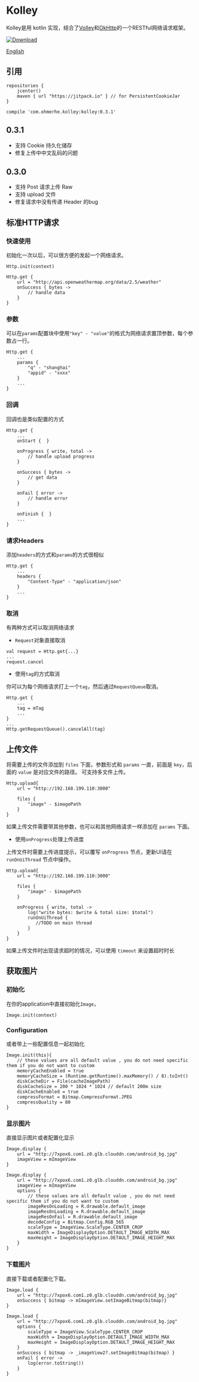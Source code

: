 # Kolley

Kolley是用 kotlin 实现，结合了[Volley](https://developer.android.com/training/volley/index.html)和[OkHttp](http://square.github.io/okhttp)的一个RESTful网络请求框架。

[ ![Download](https://api.bintray.com/packages/ohmerhe/maven/kolley/images/download.svg) ](https://bintray.com/ohmerhe/maven/kolley/_latestVersion)

[English](https://github.com/ohmerhe/Kolley/blob/master/README_EN.md)


## 引用

```
repositories {
    jcenter()
    maven { url "https://jitpack.io" } // for PersistentCookieJar
}

compile 'com.ohmerhe.kolley:kolley:0.3.1'
```

## 0.3.1

- 支持 Cookie 持久化储存
- 修复上传中中文乱码的问题

## 0.3.0

- 支持 Post 请求上传 Raw
- 支持 upload 文件
- 修复请求中没有传递 Header 的bug

## 标准HTTP请求

### 快速使用

初始化一次以后，可以很方便的发起一个网络请求。

```
Http.init(context) 

Http.get {
    url = "http://api.openweathermap.org/data/2.5/weather"
    onSuccess { bytes ->
        // handle data
    }
}    
```

### 参数

可以在`params`配置块中使用`"key" - "value"`的格式为网络请求置顶参数，每个参数占一行。

```
Http.get {
    ...
    params {
        "q" - "shanghai"
        "appid" - "xxxx"
    }
    ...
}
```   

### 回调

回调也是类似配置的方式

```
Http.get {
    ...
    onStart {  }

	onProgress { write, total ->
        // handle upload progress
    }

    onSuccess { bytes ->
        // get data
    }

    onFail { error ->
        // handle error
    }

    onFinish {  }
    ...
}
```

### 请求Headers

添加`headers`的方式和`params`的方式很相似

```
Http.get {
    ...
    headers {
        "Content-Type" - "application/json"
    }
    ...
}
```

### 取消

有两种方式可以取消网络请求

- `Request`对象直接取消

```
val request = Http.get{...}
...
request.cancel
```

- 使用`tag`的方式取消

你可以为每个网络请求打上一个`tag`，然后通过`RequestQueue`取消。

```
Http.get {
    ...
    tag = mTag
    ...
}
...
Http.getRequestQueue().cancelAll(tag)
```

## 上传文件

将需要上传的文件添加到 `files` 下面，参数形式和 `params` 一直，前面是 `key`，后面的 `value` 是对应文件的路径。
可支持多文件上传。

```
Http.upload{
    url = "http://192.168.199.110:3000"

    files {
        "image" - $imagePath
    }
}
```

如果上传文件需要带其他参数，也可以和其他网络请求一样添加在 `params` 下面。

- 使用`onProgress`处理上传进度

上传文件时需要上传进度提示，可以覆写 `onProgress` 节点，更新UI请在 `runOnUiThread` 节点中操作。

```
Http.upload{
	url = "http://192.168.199.110:3000"

    files {
        "image" - $imagePath
    }

	onProgress { write, total ->
        log("write bytes: $write & total size: $total")
        runOnUiThread {
           //TODO on main thread
        }
    }
}
```

如果上传文件时出现请求超时的情况，可以使用 `timeout` 来设置超时时长


## 获取图片

### 初始化

在你的application中直接初始化`Image`，

```
Image.init(context)
```

### Configuration

或者带上一些配置信息一起初始化

```
Image.init(this){
    // these values are all default value , you do not need specific them if you do not want to custom
    memoryCacheEnabled = true
    memoryCacheSize = (Runtime.getRuntime().maxMemory() / 8).toInt()
    diskCacheDir = File(cacheImagePath)
    diskCacheSize = 200 * 1024 * 1024 // default 200m size
    diskCacheEnabled = true
    compressFormat = Bitmap.CompressFormat.JPEG
    compressQuality = 80
}
```

### 显示图片

直接显示图片或者配置化显示

```
Image.display {
    url = "http://7xpox6.com1.z0.glb.clouddn.com/android_bg.jpg"
    imageView = mImageView
}
```


```
Image.display {
    url = "http://7xpox6.com1.z0.glb.clouddn.com/android_bg.jpg"
    imageView = mImageView
    options {
        // these values are all default value , you do not need specific them if you do not want to custom
        imageResOnLoading = R.drawable.default_image
        imageResOnLoading = R.drawable.default_image
        imageResOnFail = R.drawable.default_image
        decodeConfig = Bitmap.Config.RGB_565
        scaleType = ImageView.ScaleType.CENTER_CROP
        maxWidth = ImageDisplayOption.DETAULT_IMAGE_WIDTH_MAX
        maxHeight = ImageDisplayOption.DETAULT_IMAGE_HEIGHT_MAX
    }
}
```

### 下载图片

直接下载或者配置化下载。

```
Image.load {
    url = "http://7xpox6.com1.z0.glb.clouddn.com/android_bg.jpg"
    onSuccess { bitmap -> mImageView.setImageBitmap(bitmap)}
}
```

```
Image.load {
    url = "http://7xpox6.com1.z0.glb.clouddn.com/android_bg.jpg"
    options {
        scaleType = ImageView.ScaleType.CENTER_CROP
        maxWidth = ImageDisplayOption.DETAULT_IMAGE_WIDTH_MAX
        maxHeight = ImageDisplayOption.DETAULT_IMAGE_HEIGHT_MAX
    }
    onSuccess { bitmap -> _imageView2?.setImageBitmap(bitmap) }
    onFail { error ->
        log(error.toString())
    }
}
```

